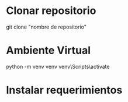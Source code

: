 # Clonar repositorio
git clone "nombre de repositorio"

# Ambiente Virtual
python -m venv venv
venv\Scripts\activate

# Instalar requerimientos
